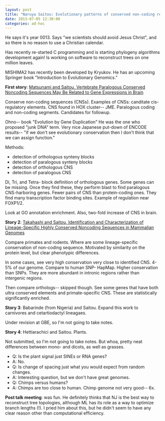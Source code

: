 ```yaml
---
layout: post
title: "Naruya Saitou: Evolutionary patterns of conserved non-coding regions"
date: 2013-07-05 12:30:00
categories: ad-hoc
---
```



He says it's year 0013. Says "we scientists should avoid Jesus Christ", and so there is no reason to use a Christian calendar.

Has recently re-started C programming and is starting phylogeny algorithms development again!
Is working on software to reconstruct trees on one million leaves.

MISHIMA2 has recently been developed by Kryukov.
He has an upcoming Springer book "Introduction to Evolutionary Genomics."

**First story**: [Matsunami and Saitou, Vertebrate Paralogous Conserved Noncoding Sequences May Be Related to Gene Expressions in Brain](http://gbe.oxfordjournals.org/content/5/1/140.short)

Conserve non-coding sequences (CNSs).
Examples of CNSs: canditate cis-regulatory elements.
CNS found in HOX cluster-- JME.
Paralogous coding and non-coding segments.
Candidates for followup.

Ohno-- book "Evolution by Gene Duplication"
He was the one who proposed "junk DNA" term.
Very nice Japanese put-down of ENCODE results-- "if we don't see evolutionary conservation then I don't think that we can assign function."

Methods:

* detection of orthologous synteny blocks
* detection of paralogous synteny blocks
* detection of orthologous CNS
* detection of paralogous CNS

Di, Tri, and Tetra- block definition of orthologous genes. Some genes can be missing.
Once they find these, they perform blast to find paralogous CNS-harboring genes.
Fewer pairs of CNS than protein-coding ones.
They find many transcription factor binding sites.
Example of regulation near FOXP1/2.

Look at GO annotation enrichment.
Also, two-fold increase of CNS in brain.


**Story 2**: [Takahashi and Saitou, Identification and Characterization of Lineage-Specific Highly Conserved Noncoding Sequences in Mammalian Genomes](http://gbe.oxfordjournals.org/content/4/5/641.short)

Compare primates and rodents.
Where are some lineage-specific conservation of non-coding sequence.
Motivated by similarity on the protein level, but clear phenotypic differences.

In some cases, see very high conservation very close to identified CNS.
4-5% of our genome.
Compare to human SNP- HapMap.
Higher conservation than SNPs.
They are more abundant in intronic regions rather than intergenic regions.

Then compare orthologs-- skipped though.
See some genes that have both ultra conserved elements and primate-specific CNS.
These are statistically significantly enriched.

**Story 3**: Babarinde (from Nigeria) and Saitou.
Expand this work to carnivores and cetartiodactyl lineagaes.

Under revision at GBE, so I'm not going to take notes.

**Story 4**: Hettiarachici and Saitou. Plants.

Not submitted, so I'm not going to take notes.
But whoa, pretty neat differences between mono- and dicots, as well as grasses.

* Q: Is the plant signal just SINEs or RNA genes?
* A: No.
* Q: Is change of spacing just what you would expect from random changes.
* A: Interesting question, but we don't have great genomes.
* Q: Chimps versus humans?
* A: Chimps are too close to human. Chimp genome not very good-- 6x.


**Post talk meeting**: was fun.
He definitely thinks that NJ is the best way to reconstruct tree topologies, although ML has its role as a way to optimize branch lengths (!).
I pried him about this, but he didn't seem to have any clear reason other than computational efficiency.
